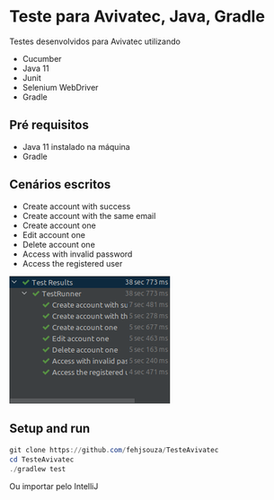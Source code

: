 
# Teste para Avivatec, Java, Gradle
Testes desenvolvidos para Avivatec utilizando 
- Cucumber
- Java 11
- Junit
- Selenium WebDriver
- Gradle

## Pré requisitos
- Java 11 instalado na máquina
- Gradle

## Cenários escritos

- Create account with success
- Create account with the same email
- Create account one
- Edit account one
- Delete account one
- Access with invalid password
- Access the registered user


![image info](https://github.com/fehjsouza/TesteAvivatec/blob/master/src/test/resources/screenShots/Validacao.png)

## Setup and run

```powershell
git clone https://github.com/fehjsouza/TesteAvivatec
cd TesteAvivatec
./gradlew test
```

Ou importar pelo IntelliJ
